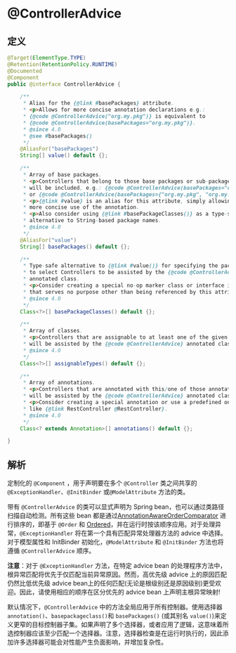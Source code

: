 # @ControllerAdvice

## 定义

```java
@Target(ElementType.TYPE)
@Retention(RetentionPolicy.RUNTIME)
@Documented
@Component
public @interface ControllerAdvice {

    /**
     * Alias for the {@link #basePackages} attribute.
     * <p>Allows for more concise annotation declarations e.g.:
     * {@code @ControllerAdvice("org.my.pkg")} is equivalent to
     * {@code @ControllerAdvice(basePackages="org.my.pkg")}.
     * @since 4.0
     * @see #basePackages()
     */
    @AliasFor("basePackages")
    String[] value() default {};

    /**
     * Array of base packages.
     * <p>Controllers that belong to those base packages or sub-packages thereof
     * will be included, e.g.: {@code @ControllerAdvice(basePackages="org.my.pkg")}
     * or {@code @ControllerAdvice(basePackages={"org.my.pkg", "org.my.other.pkg"})}.
     * <p>{@link #value} is an alias for this attribute, simply allowing for
     * more concise use of the annotation.
     * <p>Also consider using {@link #basePackageClasses()} as a type-safe
     * alternative to String-based package names.
     * @since 4.0
     */
    @AliasFor("value")
    String[] basePackages() default {};

    /**
     * Type-safe alternative to {@link #value()} for specifying the packages
     * to select Controllers to be assisted by the {@code @ControllerAdvice}
     * annotated class.
     * <p>Consider creating a special no-op marker class or interface in each package
     * that serves no purpose other than being referenced by this attribute.
     * @since 4.0
     */
    Class<?>[] basePackageClasses() default {};

    /**
     * Array of classes.
     * <p>Controllers that are assignable to at least one of the given types
     * will be assisted by the {@code @ControllerAdvice} annotated class.
     * @since 4.0
     */
    Class<?>[] assignableTypes() default {};

    /**
     * Array of annotations.
     * <p>Controllers that are annotated with this/one of those annotation(s)
     * will be assisted by the {@code @ControllerAdvice} annotated class.
     * <p>Consider creating a special annotation or use a predefined one,
     * like {@link RestController @RestController}.
     * @since 4.0
     */
    Class<? extends Annotation>[] annotations() default {};

}
```

## 解析

定制化的 `@Component` ，用于声明要在多个 `@Controller` 类之间共享的 `@ExceptionHandler`、`@InitBinder` 或`@ModelAttribute` 方法的类。

带有 `@ControllerAdvice` 的类可以显式声明为 Spring bean，也可以通过类路径扫描自动检测。所有这些 bean 都是通过[AnnotationAwareOrderComparator](https://docs.spring.io/spring/docs/current/javadoc-api/org/springframework/core/annotation/AnnotationAwareOrderComparator.html) 进行排序的，即基于 `@Order` 和 [Ordered](https://docs.spring.io/spring/docs/current/javadoc-api/org/springframework/core/Ordered.html)，并在运行时按该顺序应用。对于处理异常，`@ExceptionHandler` 将在第一个具有匹配异常处理器方法的 advice 中选择。对于模型属性和 InitBinder 初始化，`@ModelAttribute` 和 `@InitBinder` 方法也将遵循 `@ControllerAdvice` 顺序。

**注意**：对于 `@ExceptionHandler` 方法，在特定 advice bean 的处理程序方法中，根异常匹配将优先于仅匹配当前异常原因。然而，高优先级 advice 上的原因匹配仍然比低优先级 advice bean上的任何匹配\(无论是根级别还是原因级别\)更受欢迎。因此，请使用相应的顺序在区分优先的 advice bean 上声明主根异常映射!

默认情况下，`@ControllerAdvice` 中的方法全局应用于所有控制器。使用选择器 `annotation()`、`basepackageclass()`和 `basePackages()` \(或其别名 `value()`\)来定义更窄的目标控制器子集。如果声明了多个选择器，或者应用了逻辑，这意味着所选控制器应该至少匹配一个选择器。注意，选择器检查是在运行时执行的，因此添加许多选择器可能会对性能产生负面影响，并增加复杂性。

